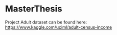 # MasterThesis
Project
Adult dataset can be found here: https://www.kaggle.com/uciml/adult-census-income